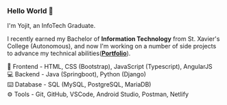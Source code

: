 <h3>Hello World 👋</h3>
<p>I'm Yojit, an InfoTech Graduate.</p>
<p>I recently earned my Bachelor of <b>Information Technology</b> from St. Xavier's College (Autonomous), and now I'm working on a number of side projects to advance my technical abilities(<a href="https://yojitshindeportfolio.netlify.app/"><b>Portfolio</b></a>).</p>
<p>
🎨 Frontend - HTML, CSS (Bootstrap), JavaScript (Typescript), AngularJS<br>
💻 Backend - Java (Springboot), Python (Django)<br>
⌨️ Database - SQL (MySQL, PostgreSQL, MariaDB)<br>
⚙️ Tools - Git, GitHub, VSCode, Android Studio, Postman, Netlify
</p>
